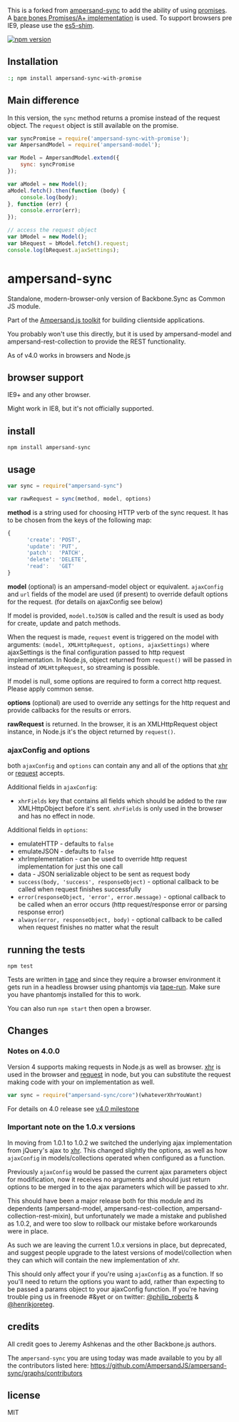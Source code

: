This is a forked from [ampersand-sync](https://github.com/AmpersandJS/ampersand-sync) to add the ability of using [promises](http://promisesaplus.com/).
A [bare bones Promises/A+ implementation](https://github.com/then/promise) is used. To support browsers pre IE9, please use the [es5-shim](https://github.com/es-shims/es5-shim).

[![npm version](https://badge.fury.io/js/ampersand-sync-with-promise.svg)](https://badge.fury.io/js/ampersand-sync-with-promise)

## Installation

```sh
:; npm install ampersand-sync-with-promise
```

## Main difference
In this version, the `sync` method returns a promise instead of the request object. The `request` object is still available on the promise.

```js
var syncPromise = require('ampersand-sync-with-promise');
var AmpersandModel = require('ampersand-model');

var Model = AmpersandModel.extend({
	sync: syncPromise
});

var aModel = new Model();
aModel.fetch().then(function (body) {
	console.log(body);
}, function (err) {
	console.error(err);
});

// access the request object
var bModel = new Model();
var bRequest = bModel.fetch().request;
console.log(bRequest.ajaxSettings);
```

# ampersand-sync

Standalone, modern-browser-only version of Backbone.Sync as Common JS module.

<!-- starthide -->
Part of the [Ampersand.js toolkit](http://ampersandjs.com) for building clientside applications.
<!-- endhide -->

You probably won't use this directly, but it is used by ampersand-model and ampersand-rest-collection to provide the REST functionality.

As of v4.0 works in browsers and Node.js 


## browser support

IE9+ and any other browser.

Might work in IE8, but it's not officially supported.

## install

```
npm install ampersand-sync
```

## usage

```js
var sync = require("ampersand-sync")

var rawRequest = sync(method, model, options)
```

**method** is a string used for choosing HTTP verb of the sync request. It has to be chosen from the keys of the following map:
```js
{
      'create': 'POST',
      'update': 'PUT',
      'patch':  'PATCH',
      'delete': 'DELETE',
      'read':   'GET'
}
```

**model** (optional) is an ampersand-model object or equivalent. `ajaxConfig` and `url` fields of the model are used (if present) to override default options for the request. (for details on ajaxConfig see below)

If model is provided, `model.toJSON` is called and the result is used as body for create, update and patch methods.

When the request is made, `request` event is triggered on the model with arguments: `(model, XMLHttpRequest, options, ajaxSettings)` where ajaxSettings is the final configuration passed to http request implementation. In Node.js, object returned from `request()` will be passed in instead of  `XMLHttpRequest`, so streaming is possible.

If model is null, some options are required to form a correct http request. Please apply common sense.
 
**options** (optional) are used to override any settings for the http request and provide callbacks for the results or errors.

**rawRequest** is returned. In the browser, it is an XMLHttpRequest object instance, in Node.js it's the object returned by `request()`. 

### ajaxConfig and options

both `ajaxConfig` and `options` can contain any and all of the options that [xhr](https://github.com/Raynos/xhr) or [request](https://github.com/request/request) accepts.

Additional fields in `ajaxConfig`:
 - `xhrFields` key that contains all fields which should be added to the raw XMLHttpObject before it's sent. `xhrFields` is only used in the browser and has no effect in node.

Additional fields in `options`:
 - emulateHTTP - defaults to `false`
 - emulateJSON - defaults to `false`
 - xhrImplementation - can be used to override http request implementation for just this one call
 - data - JSON serializable object to be sent as request body
 - `success(body, 'success', responseObject)` - optional callback to be called when request finishes successfully
 - `error(responseObject, 'error', error.message)` - optional callback to be called when an error occurs (http request/response error or parsing response error)
 - `always(error, responseObject, body)` - optional callback to be called when request finishes no matter what the result


## running the tests

```
npm test
```

Tests are written in [tape](https://github.com/substack/tape) and since they require a browser environment it gets run in a headless browser using phantomjs via [tape-run](https://github.com/juliangruber/tape-run). Make sure you have phantomjs installed for this to work.

You can also run `npm start` then open a browser.

<!-- starthide -->

## Changes

### Notes on 4.0.0

Version 4 supports making requests in Node.js as well as browser.  [xhr](https://github.com/Raynos/xhr) is used in the browser and [request](https://github.com/request/request) in node, but you can substitute the request making code with your on implementation as well.

```js
var sync = require("ampersand-sync/core")(whateverXhrYouWant)
```

For details on 4.0 release see [v4.0 milestone](https://github.com/AmpersandJS/ampersand-sync/issues?utf8=%E2%9C%93&q=milestone%3Av4.0)

### Important note on the 1.0.x versions

In moving from 1.0.1 to 1.0.2 we switched the underlying ajax implementation from jQuery's ajax to [xhr](http://github.com/raynos/xhr). This changed slightly the options, as well as how `ajaxConfig` in models/collections operated when configured as a function.

Previously `ajaxConfig` would be passed the current ajax parameters object for modification, now it receives no arguments and should just return options to be merged in to the ajax parameters which will be passed to xhr.

This should have been a major release both for this module and its dependents (ampersand-model, ampersand-rest-collection, ampersand-collection-rest-mixin), but unfortunately we made a mistake and published as 1.0.2, and were too slow to rollback our mistake before workarounds were in place.

As such we are leaving the current 1.0.x versions in place, but deprecated, and suggest people upgrade to the latest versions of model/collection when they can which will contain the new implementation of xhr.

This should only affect your if you're using `ajaxConfig` as a function. If so you'll need to return the options you want to add, rather than expecting to be passed a params object to your ajaxConfig function. If you're having trouble ping us in freenode #&yet or on twitter: [@philip_roberts](http://twitter.com/philip_roberts) & [@henrikjoreteg](http://twitter.com/henrikjoreteg).


## credits

All credit goes to Jeremy Ashkenas and the other Backbone.js authors.

The `ampersand-sync` you are using today was made available to you by all the contributors listed here: https://github.com/AmpersandJS/ampersand-sync/graphs/contributors


## license

MIT

<!-- endhide -->
